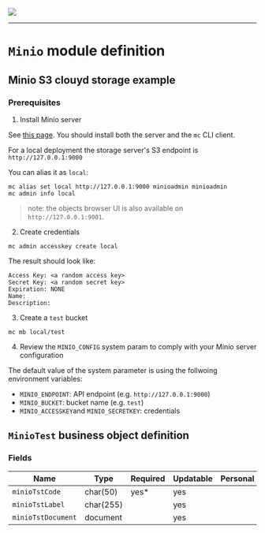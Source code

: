 <!--
 ___ _            _ _    _ _    __
/ __(_)_ __  _ __| (_)__(_) |_ /_/
\__ \ | '  \| '_ \ | / _| |  _/ -_)
|___/_|_|_|_| .__/_|_\__|_|\__\___|
            |_| 
-->
![](https://platform.simplicite.io/logos/standard/logo250.png)
* * *

`Minio` module definition
=========================

Minio S3 clouyd storage example
-------------------------------

### Prerequisites

1. Install Minio server

See [this page](https://docs.min.io/community/minio-object-store/index.html).
You should install both the server and the `mc` CLI client.

For a local deployment the storage server's S3 endpoint is `http://127.0.0.1:9000`

You can alias it as `local`:

```text
mc alias set local http://127.0.0.1:9000 minioadmin minioadmin
mc admin info local
```

> note: the objects browser UI is also available on `http://127.0.0.1:9001`.

2. Create credentials

```text
mc admin accesskey create local
```

The result should look like:

```text
Access Key: <a random access key>
Secret Key: <a random secret key>
Expiration: NONE
Name:
Description:
```

3. Create a `test` bucket

```text
mc mb local/test
```

4. Review the `MINIO_CONFIG` system param to comply with your Minio server configuration

The default value of the system parameter is using the follwoing environment variables:

- `MINIO_ENDPOINT`: API endpoint (e.g. `http://127.0.0.1:9000`)
- `MINIO_BUCKET`: bucket name (e.g. `test`)
- `MINIO_ACCESSKEY`and `MINIO_SECRETKEY`: credentials

`MinioTest` business object definition
--------------------------------------



### Fields

| Name                                                         | Type                                     | Required | Updatable | Personal | Description                                                                      |
|--------------------------------------------------------------|------------------------------------------|----------|-----------|----------|----------------------------------------------------------------------------------|
| `minioTstCode`                                               | char(50)                                 | yes*     | yes       |          | -                                                                                |
| `minioTstLabel`                                              | char(255)                                |          | yes       |          | -                                                                                |
| `minioTstDocument`                                           | document                                 |          | yes       |          | -                                                                                |

